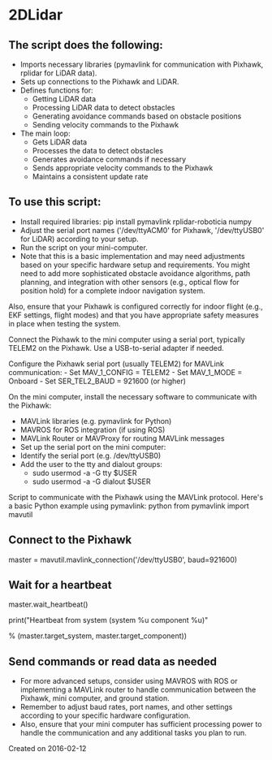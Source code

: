 # 2DLidar

## The script does the following:
- Imports necessary libraries (pymavlink for communication with Pixhawk, rplidar for LiDAR data).
- Sets up connections to the Pixhawk and LiDAR.
- Defines functions for:
    - Getting LiDAR data
    - Processing LiDAR data to detect obstacles
    - Generating avoidance commands based on obstacle positions
    - Sending velocity commands to the Pixhawk
- The main loop:
    - Gets LiDAR data
    - Processes the data to detect obstacles
    - Generates avoidance commands if necessary
    - Sends appropriate velocity commands to the Pixhawk
    - Maintains a consistent update rate

## To use this script:
- Install required libraries: pip install pymavlink rplidar-roboticia numpy
- Adjust the serial port names ('/dev/ttyACM0' for Pixhawk, '/dev/ttyUSB0' for LiDAR) according to your setup.
- Run the script on your mini-computer.
- Note that this is a basic implementation and may need adjustments based on your specific hardware setup and requirements. You might need to add more sophisticated obstacle avoidance algorithms, path planning, and integration with other sensors (e.g., optical flow for position hold) for a complete indoor navigation system.

Also, ensure that your Pixhawk is configured correctly for indoor flight (e.g., EKF settings, flight modes) and that you have appropriate safety measures in place when testing the system.

Connect the Pixhawk to the mini computer using a serial port, typically TELEM2 on the Pixhawk. Use a USB-to-serial adapter if needed.

Configure the Pixhawk serial port (usually TELEM2) for MAVLink communication:
    - Set MAV_1_CONFIG = TELEM2
    - Set MAV_1_MODE = Onboard
    - Set SER_TEL2_BAUD = 921600 (or higher)

On the mini computer, install the necessary software to communicate with the Pixhawk:
- MAVLink libraries (e.g. pymavlink for Python)
- MAVROS for ROS integration (if using ROS)
- MAVLink Router or MAVProxy for routing MAVLink messages
- Set up the serial port on the mini computer:
- Identify the serial port (e.g. /dev/ttyUSB0)
- Add the user to the tty and dialout groups:
    - sudo usermod -a -G tty $USER
    - sudo usermod -a -G dialout $USER

Script to communicate with the Pixhawk using the MAVLink protocol. Here's a basic Python example using pymavlink:
python
from pymavlink import mavutil

## Connect to the Pixhawk
master = mavutil.mavlink_connection('/dev/ttyUSB0', baud=921600)

## Wait for a heartbeat
master.wait_heartbeat()

print("Heartbeat from system (system %u component %u)" 

% (master.target_system, master.target_component))

## Send commands or read data as needed

- For more advanced setups, consider using MAVROS with ROS or implementing a MAVLink router to handle communication between the Pixhawk, mini computer, and ground station.
- Remember to adjust baud rates, port names, and other settings according to your specific hardware configuration. 
- Also, ensure that your mini computer has sufficient processing power to handle the communication and any additional tasks you plan to run.


Created on 2016-02-12